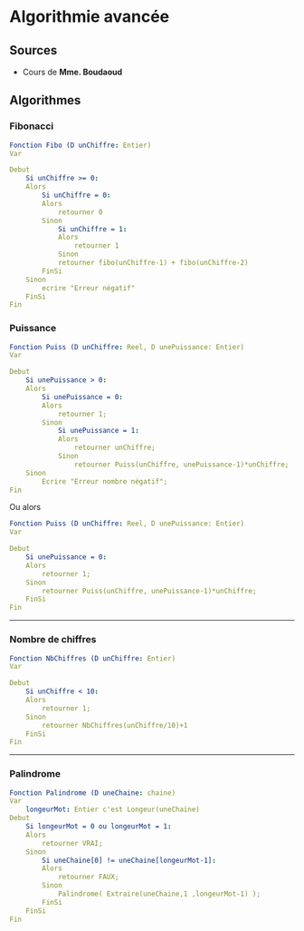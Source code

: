 <!--
Created by Its-Just-Nans - https://github.com/Its-Just-Nans
Copyright Its-Just-Nans
--->

# Algorithmie avancée

## Sources

- Cours de **Mme. Boudaoud**

## Algorithmes

### Fibonacci

```yaml
Fonction Fibo (D unChiffre: Entier)
Var

Debut
    Si unChiffre >= 0:
    Alors
        Si unChiffre = 0:
        Alors
            retourner 0
        Sinon
            Si unChiffre = 1:
            Alors
                retourner 1
            Sinon
            retourner fibo(unChiffre-1) + fibo(unChiffre-2)
        FinSi
    Sinon
        ecrire "Erreur négatif"
    FinSi
Fin
```

### Puissance

```yaml
Fonction Puiss (D unChiffre: Reel, D unePuissance: Entier)
Var

Debut
    Si unePuissance > 0:
    Alors
        Si unePuissance = 0:
        Alors
            retourner 1;
        Sinon
            Si unePuissance = 1:
            Alors
                retourner unChiffre;
            Sinon
                retourner Puiss(unChiffre, unePuissance-1)*unChiffre;
    Sinon
        Ecrire "Erreur nombre négatif";
Fin
```

Ou alors

```yaml
Fonction Puiss (D unChiffre: Reel, D unePuissance: Entier)
Var

Debut
    Si unePuissance = 0:
    Alors
        retourner 1;
    Sinon
        retourner Puiss(unChiffre, unePuissance-1)*unChiffre;
    FinSi
Fin
```

---

### Nombre de chiffres

```yaml
Fonction NbChiffres (D unChiffre: Entier)
Var

Debut
    Si unChiffre < 10:
    Alors
        retourner 1;
    Sinon
        retourner NbChiffres(unChiffre/10)+1
    FinSi
Fin
```

---

### Palindrome

```yaml
Fonction Palindrome (D uneChaine: chaine)
Var
    longeurMot: Entier c'est Longeur(uneChaine)
Debut
    Si longeurMot = 0 ou longeurMot = 1:
    Alors
        retourner VRAI;
    Sinon
        Si uneChaine[0] != uneChaine[longeurMot-1]:
        Alors
            retourner FAUX;
        Sinon
            Palindrome( Extraire(uneChaine,1 ,longeurMot-1) );
        FinSi
    FinSi
Fin
```
